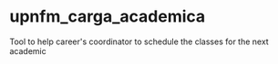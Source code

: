 upnfm_carga_academica
=====================

Tool to help career's coordinator to schedule the classes for the next academic 
